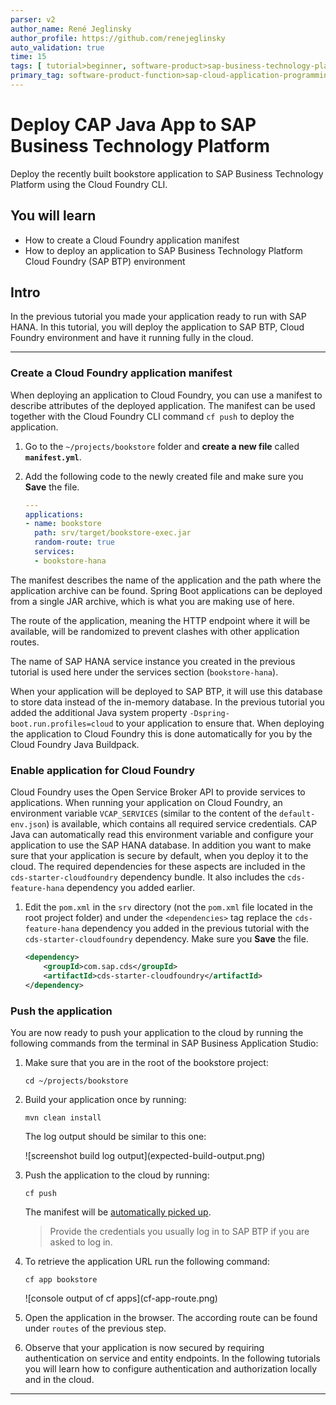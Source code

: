 ```yaml
---
parser: v2
author_name: René Jeglinsky
author_profile: https://github.com/renejeglinsky
auto_validation: true
time: 15
tags: [ tutorial>beginner, software-product>sap-business-technology-platform, programming-tool>java, software-product>sap-business-application-studio]
primary_tag: software-product-function>sap-cloud-application-programming-model
---
```


# Deploy CAP Java App to SAP Business Technology Platform
<!-- description --> Deploy the recently built bookstore application to SAP Business Technology Platform using the Cloud Foundry CLI.

## You will learn
  - How to create a Cloud Foundry application manifest
  - How to deploy an application to SAP Business Technology Platform Cloud Foundry (SAP BTP) environment

## Intro
In the previous tutorial you made your application ready to run with SAP HANA. In this tutorial, you will deploy the application to SAP BTP, Cloud Foundry environment and have it running fully in the cloud.

---

### Create a Cloud Foundry application manifest


When deploying an application to Cloud Foundry, you can use a manifest to describe attributes of the deployed application. The manifest can be used together with the Cloud Foundry CLI command `cf push` to deploy the application.

1. Go to the `~/projects/bookstore` folder and **create a new file** called **`manifest.yml`**.

2. Add the following code to the newly created file and make sure you **Save** the file.

    ```YAML
    ---
    applications:
    - name: bookstore
      path: srv/target/bookstore-exec.jar
      random-route: true
      services:
      - bookstore-hana
    ```

The manifest describes the name of the application and the path where the application archive can be found. Spring Boot applications can be deployed from a single JAR archive, which is what you are making use of here.

The route of the application, meaning the HTTP endpoint where it will be available, will be randomized to prevent clashes with other application routes.

The name of SAP HANA service instance you created in the previous tutorial is used here under the services section (`bookstore-hana`).

When your application will be deployed to SAP BTP, it will use this database to store data instead of the in-memory database. In the previous tutorial you added the additional Java system property `-Dspring-boot.run.profiles=cloud` to your application to ensure that. When deploying the application to Cloud Foundry this is done automatically for you by the Cloud Foundry Java Buildpack.


### Enable application for Cloud Foundry


Cloud Foundry uses the Open Service Broker API to provide services to applications. When running your application on Cloud Foundry, an environment variable `VCAP_SERVICES` (similar to the content of the `default-env.json`) is available, which contains all required service credentials. CAP Java can automatically read this environment variable and configure your application to use the SAP HANA database. In addition you want to make sure that your application is secure by default, when you deploy it to the cloud. The required dependencies for these aspects are included in the `cds-starter-cloudfoundry` dependency bundle. It also includes the `cds-feature-hana` dependency you added earlier.

1. Edit the `pom.xml` in the `srv` directory (not the `pom.xml` file located in the root project folder) and under the `<dependencies>` tag replace the `cds-feature-hana` dependency you added in the previous tutorial with the `cds-starter-cloudfoundry` dependency. Make sure you **Save** the file.

    ```xml
    <dependency>
        <groupId>com.sap.cds</groupId>
        <artifactId>cds-starter-cloudfoundry</artifactId>
    </dependency>
    ```




### Push the application


You are now ready to push your application to the cloud by running the following commands from the terminal in SAP Business Application Studio:

1. Make sure that you are in the root of the bookstore project:

    ```Shell/Bash
    cd ~/projects/bookstore
    ```

2. Build your application once by running:

    ```Shell/Bash
    mvn clean install
    ```

    The log output should be similar to this one:

    <!-- border -->![screenshot build log output](expected-build-output.png)

3. Push the application to the cloud by running:

    ```Shell/Bash
    cf push
    ```

     The manifest will be [automatically picked up](https://cli.cloudfoundry.org/en-US/cf/push.html).


    > Provide the credentials you usually log in to SAP BTP if you are asked to log in.

4. To retrieve the application URL run the following command:

    ```Shell/Bash
    cf app bookstore
    ```

    <!-- border -->![console output of cf apps](cf-app-route.png)


5. Open the application in the browser. The according route can be found under `routes` of the previous step.

6. Observe that your application is now secured by requiring authentication on service and entity endpoints. In the following tutorials you will learn how to configure authentication and authorization locally and in the cloud.

---
